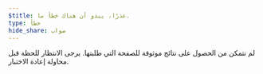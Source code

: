 ```yaml
---
$title: عذرًا، يبدو أن هناك خطأ ما.
type: خطأ
hide_share: صواب
---
```


لم نتمكن من الحصول على نتائج موثوقة للصفحة التي طلبتها. يرجى الانتظار للحظة قبل محاولة إعادة الاختبار.
